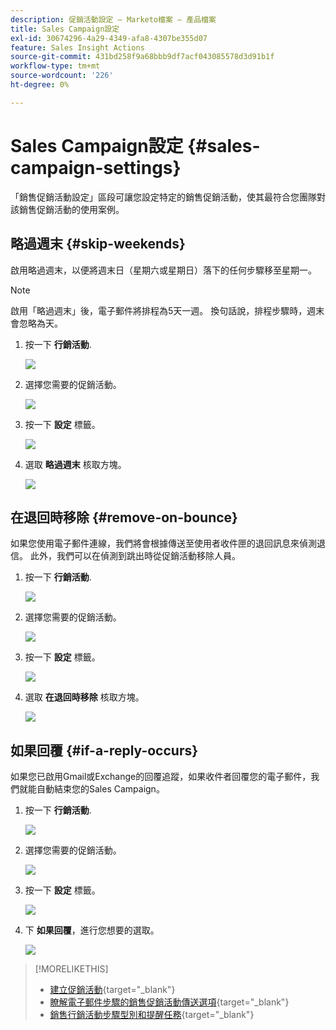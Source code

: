 ```yaml
---
description: 促銷活動設定 — Marketo檔案 — 產品檔案
title: Sales Campaign設定
exl-id: 30674296-4a29-4349-afa8-4307be355d07
feature: Sales Insight Actions
source-git-commit: 431bd258f9a68bbb9df7acf043085578d3d91b1f
workflow-type: tm+mt
source-wordcount: '226'
ht-degree: 0%

---
```


# Sales Campaign設定 {#sales-campaign-settings}

「銷售促銷活動設定」區段可讓您設定特定的銷售促銷活動，使其最符合您團隊對該銷售促銷活動的使用案例。

## 略過週末 {#skip-weekends}

啟用略過週末，以便將週末日（星期六或星期日）落下的任何步驟移至星期一。

>[!NOTE]
>
>啟用「略過週末」後，電子郵件將排程為5天一週。 換句話說，排程步驟時，週末會忽略為天。

1. 按一下 **行銷活動**.

   ![](assets/sales-campaign-settings-1.png)

1. 選擇您需要的促銷活動。

   ![](assets/sales-campaign-settings-2.png)

1. 按一下 **設定** 標籤。

   ![](assets/sales-campaign-settings-3.png)

1. 選取 **略過週末** 核取方塊。

   ![](assets/sales-campaign-settings-4.png)

## 在退回時移除 {#remove-on-bounce}

如果您使用電子郵件連線，我們將會根據傳送至使用者收件匣的退回訊息來偵測退信。 此外，我們可以在偵測到跳出時從促銷活動移除人員。

1. 按一下 **行銷活動**.

   ![](assets/sales-campaign-settings-5.png)

1. 選擇您需要的促銷活動。

   ![](assets/sales-campaign-settings-6.png)

1. 按一下 **設定** 標籤。

   ![](assets/sales-campaign-settings-7.png)

1. 選取 **在退回時移除** 核取方塊。

   ![](assets/sales-campaign-settings-8.png)

## 如果回覆 {#if-a-reply-occurs}

如果您已啟用Gmail或Exchange的回覆追蹤，如果收件者回覆您的電子郵件，我們就能自動結束您的Sales Campaign。

1. 按一下 **行銷活動**.

   ![](assets/sales-campaign-settings-9.png)

1. 選擇您需要的促銷活動。

   ![](assets/sales-campaign-settings-10.png)

1. 按一下 **設定** 標籤。

   ![](assets/sales-campaign-settings-11.png)

1. 下 **如果回覆**，進行您想要的選取。

   ![](assets/sales-campaign-settings-12.png)

>[!MORELIKETHIS]
>
>* [建立促銷活動](/help/marketo/product-docs/marketo-sales-insight/actions/campaigns/create-a-sales-campaign.md){target="_blank"}
>* [瞭解電子郵件步驟的銷售促銷活動傳送選項](/help/marketo/product-docs/marketo-sales-insight/actions/campaigns/understanding-sales-campaign-send-options-for-email-steps.md){target="_blank"}
>* [銷售行銷活動步驟型別和提醒任務](/help/marketo/product-docs/marketo-sales-insight/actions/campaigns/sales-campaign-step-types-and-reminder-tasks.md){target="_blank"}
